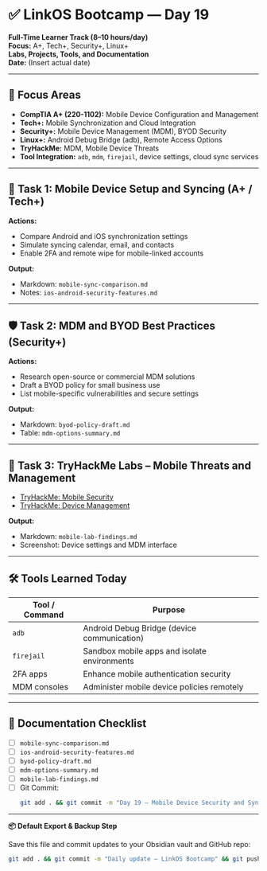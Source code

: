 # ✅ LinkOS Bootcamp — Day 19

**Full-Time Learner Track (8–10 hours/day)**  
**Focus:** A+, Tech+, Security+, Linux+  
**Labs, Projects, Tools, and Documentation**  
**Date:** (Insert actual date)

---

## 🧩 Focus Areas

- **CompTIA A+ (220-1102):** Mobile Device Configuration and Management  
- **Tech+:** Mobile Synchronization and Cloud Integration  
- **Security+:** Mobile Device Management (MDM), BYOD Security  
- **Linux+:** Android Debug Bridge (adb), Remote Access Options  
- **TryHackMe:** MDM, Mobile Device Threats  
- **Tool Integration:** `adb`, `mdm`, `firejail`, device settings, cloud sync services

---

## 📱 Task 1: Mobile Device Setup and Syncing (A+ / Tech+)

**Actions:**  
- Compare Android and iOS synchronization settings  
- Simulate syncing calendar, email, and contacts  
- Enable 2FA and remote wipe for mobile-linked accounts

**Output:**  
- Markdown: `mobile-sync-comparison.md`  
- Notes: `ios-android-security-features.md`

---

## 🛡️ Task 2: MDM and BYOD Best Practices (Security+)

**Actions:**  
- Research open-source or commercial MDM solutions  
- Draft a BYOD policy for small business use  
- List mobile-specific vulnerabilities and secure settings

**Output:**  
- Markdown: `byod-policy-draft.md`  
- Table: `mdm-options-summary.md`

---

## 🧪 Task 3: TryHackMe Labs – Mobile Threats and Management

- [TryHackMe: Mobile Security](https://tryhackme.com/room/mobilesecurity)  
- [TryHackMe: Device Management](https://tryhackme.com/room/devicemanagement)

**Output:**  
- Markdown: `mobile-lab-findings.md`  
- Screenshot: Device settings and MDM interface

---

## 🛠️ Tools Learned Today

| Tool / Command | Purpose                                        |
|----------------|------------------------------------------------|
| `adb`          | Android Debug Bridge (device communication)    |
| `firejail`     | Sandbox mobile apps and isolate environments   |
| 2FA apps       | Enhance mobile authentication security         |
| MDM consoles   | Administer mobile device policies remotely     |

---

## 📁 Documentation Checklist

- [ ] `mobile-sync-comparison.md`  
- [ ] `ios-android-security-features.md`  
- [ ] `byod-policy-draft.md`  
- [ ] `mdm-options-summary.md`  
- [ ] `mobile-lab-findings.md`  
- [ ] Git Commit:
  ```bash
  git add . && git commit -m "Day 19 – Mobile Device Security and Syncing" && git push origin main
  ```

---

**📦 Default Export & Backup Step**

Save this file and commit updates to your Obsidian vault and GitHub repo:

```bash
git add . && git commit -m "Daily update – LinkOS Bootcamp" && git push origin main
```
